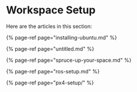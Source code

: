 # Workspace Setup

Here are the articles in this section:

{% page-ref page="installing-ubuntu.md" %}

{% page-ref page="untitled.md" %}

{% page-ref page="spruce-up-your-space.md" %}

{% page-ref page="ros-setup.md" %}

{% page-ref page="px4-setup/" %}



